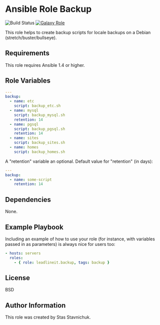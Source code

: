 # Ansible Role Backup

![Build Status](https://github.com/leadlineit/ansible-role-backup/actions/workflows/ansible-galaxy-ci.yml/badge.svg)
[![Galaxy Role](https://img.shields.io/badge/Ansible--Galaxy-leadlineit.backup-blue.svg?logo=ansible&logoColor=white)](https://galaxy.ansible.com/leadlineit/backup/)

This role helps to create backup scripts for locale backups on a Debian (stretch/buster/bullseye).

Requirements
------------

This role requires Ansible 1.4 or higher.

Role Variables
--------------

```yaml
---
backup:
  - name: etc
    script: backup_etc.sh
  - name: mysql
    script: backup_mysql.sh
    retention: 14
  - name: pgsql
    script: backup_pgsql.sh
    retention: 14
  - name: sites
    script: backup_sites.sh
  - name: homes
    script: backup_homes.sh
```

A "retention" variable an optional.
Default value for "retention" (in days):

```yaml
---
backup:
  - name: some-script
    retention: 14
```
Dependencies
------------

None.

Example Playbook
----------------

Including an example of how to use your role (for instance, with variables passed in as parameters) is always nice for users too:

```yaml
- hosts: servers
  roles:
    - { role: leadlineit.backup, tags: backup }
```

License
-------

BSD

Author Information
------------------

This role was created by Stas Stavnichuk.
